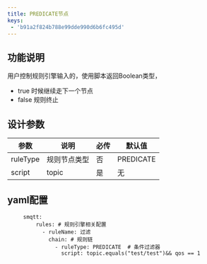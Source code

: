 ```yaml
---
title: PREDICATE节点
keys:
 - 'b91a2f824b788e99dde990d6b6fc495d'
---
```

## 功能说明

用户控制规则引擎输入的，使用脚本返回Boolean类型，
- true 时候继续走下一个节点
- false 规则终止

## 设计参数

|  参数   | 说明  | 必传  |默认值  |
|  ----  | ----  |----  |----  |
| ruleType  | 规则节点类型 |否 |PREDICATE  |
| script| topic |是 |无  |


## yaml配置

   ```
        smqtt:
            rules: # 规则引擎相关配置
              - ruleName: 过滤
                chain: # 规则链
                  - ruleType: PREDICATE  # 条件过滤器
                    script: topic.equals("test/test")&& qos == 1
   ```